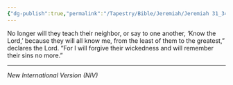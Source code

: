 ```yaml
---
{"dg-publish":true,"permalink":"/Tapestry/Bible/Jeremiah/Jeremiah 31_34/","title":"Jeremiah 31:34","hide":true,"tags":["bible-verse","bible-verse"],"dgHomeLink":true,"dgShowLocalGraph":true,"dgEnableSearch":true}
---
```



No longer will they teach their neighbor, or say to one another, ‘Know the Lord,’
because they will all know me, from the least of them to the greatest,”
declares the Lord. “For I will forgive their wickedness and will remember their sins no more.”

---
*New International Version (NIV)*